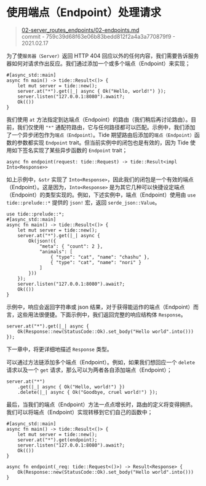 # 使用端点（Endpoint）处理请求

> [02-server_routes_endpoints/02-endpoints.md](https://github.com/http-rs/tide-book/blob/main/src/02-server_routes_endpoints/02-endpoints.md)
> <br />
> commit - 759c39d68f63e06b83bedd812f2a4a3a770879f9 - 2021.02.17

为了使`服务器（Server）`返回 HTTP 404 回应以外的任何内容，我们需要告诉服务器如何对请求作出反应。我们通过添加一个或多个端点（Endpoint）来实现；

```rust,edition2018,no_run
#[async_std::main]
async fn main() -> tide::Result<()> {
    let mut server = tide::new();
    server.at("*").get(|_| async { Ok("Hello, world!") });
    server.listen("127.0.0.1:8080").await?;
    Ok(())
}
```

我们使用 `at` 方法指定到达端点（Endpoint）的路由（我们稍后再讨论路由）。目前，我们仅使用 `"*"` 通配符路由，它与任何路径都可以匹配。示例中，我们添加了一个异步闭包作为`端点（Endpoint）`。Tide 期望路由后添加的`端点（Endpoint）`函数的参数都实现 `Endpoint` trait。但当前实例中的闭包也是有效的，因为 Tide 使用如下签名实现了某些异步函数的 `Endpoint` trait；

```rust,ignore
async fn endpoint(request: tide::Request) -> tide::Result<impl Into<Response>>
```

如上示例中，`&str` 实现了 `Into<Response>`，因此我们的闭包是一个有效的端点（Endpoint）。这是因为，`Into<Response>` 是为其它几种可以快捷设定端点（Endpoint）的类型实现的。例如，下述实例中，端点（Endpoint）使用由 `use tide::prelude::*` 提供的 `json!` 宏，返回 `serde_json::Value`。

```rust,edition2018,no_run
use tide::prelude::*;
#[async_std::main]
async fn main() -> tide::Result<()> {
    let mut server = tide::new();
    server.at("*").get(|_| async {
        Ok(json!({
            "meta": { "count": 2 },
            "animals": [
                { "type": "cat", "name": "chashu" },
                { "type": "cat", "name": "nori" }
            ]
        }))
    });
    server.listen("127.0.0.1:8080").await?;
    Ok(())
}
```

示例中，响应会返回字符串或 json 结果，对于获得能运作的端点（Endpoint）而言，这些用法很便捷。下面示例中，我们返回完整的响应结构体 `Response`。

```rust,ignore
server.at("*").get(|_| async {
    Ok(Response::new(StatusCode::Ok).set_body("Hello world".into()))
});
```

下一章中，将更详细地描述 `Response` 类型。

可以通过方法链添加多个端点（Endpoint）。例如，如果我们想回应一个 `delete` 请求以及一个 `get` 请求，那么可以为两者各自添加端点（Endpoint）；

```rust,ignore
server.at("*")
    .get(|_| async { Ok("Hello, world!") })
    .delete(|_| async { Ok("Goodbye, cruel world!") });
```

最后，当我们的端点（Endpoint）方法一点点增长时，路由的定义将变得拥挤。我们可以将端点（Endpoint）实现转移到它们自己的函数中；

```rust,edition2018,no_run
#[async_std::main]
async fn main() -> tide::Result<()> {
    let mut server = tide::new();
    server.at("*").get(endpoint);
    server.listen("127.0.0.1:8080").await?;
    Ok(())
}

async fn endpoint(_req: tide::Request<()>) -> Result<Response> {
    Ok(Response::new(StatusCode::Ok).set_body("Hello world".into()))
}
```
